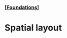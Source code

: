 ### [[Foundations](./translated-human-interface-guidelines-markdown/foundations.md)]  
  
# **Spatial layout**  

